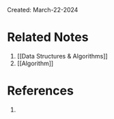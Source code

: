 Created: March-22-2024


# Related Notes

1. [[Data Structures & Algorithms]]
2. [[Algorithm]]
# References

1. 